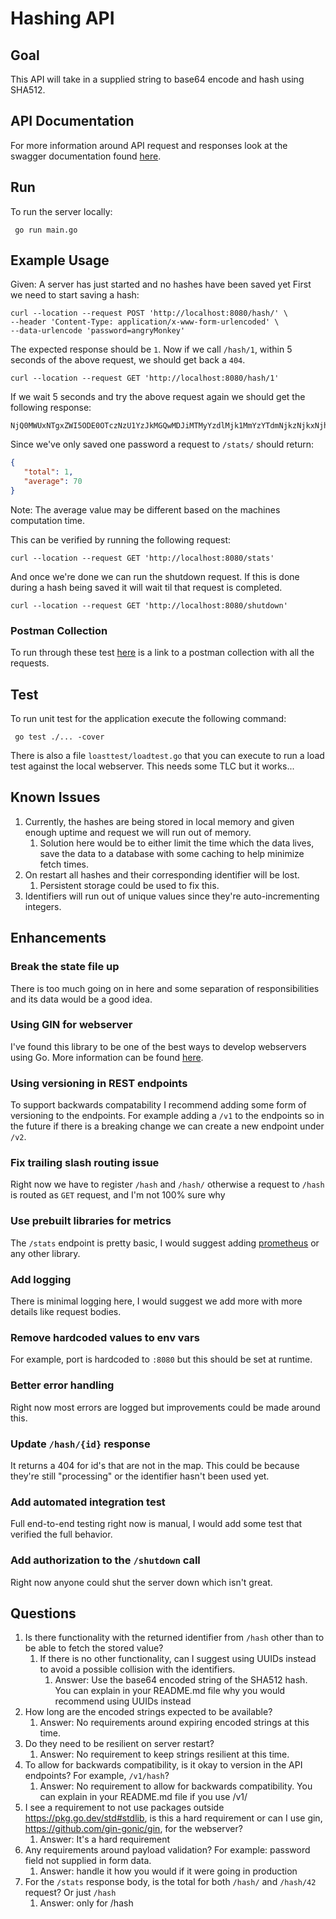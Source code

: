 # Hashing API

## Goal
This API will take in a supplied string to base64 encode and hash using SHA512.

## API Documentation
For more information around API request and responses look at the swagger documentation found [here](https://app.swaggerhub.com/apis/TheTarvis/JumpCloud-Hashing-API/v0.0.1).

## Run
To run the server locally:
```
 go run main.go
```

## Example Usage
Given: A server has just started and no hashes have been saved yet 
First we need to start saving a hash:

```shell
curl --location --request POST 'http://localhost:8080/hash/' \
--header 'Content-Type: application/x-www-form-urlencoded' \
--data-urlencode 'password=angryMonkey'
```
The expected response should be `1`. Now if we call `/hash/1`, within 5 seconds of the above request, we should get back a `404`.
```shell
curl --location --request GET 'http://localhost:8080/hash/1'
```
If we wait 5 seconds and try the above request again we should get the following response:
```shell
NjQ0MWUxNTgxZWI5ODE0OTczNzU1YzJkMGQwMDJiMTMyYzdlMjk1MmYzYTdmNjkzNjkxNjhmOTQxY2Q4NDQ4MTYzZWFmOGM1NzZhMTFiZDEwZTQxZjMzNTRhMDk5ZDJmMjliNjRmNjY0OTQ5Y2Y0MTVkZWVjYmI2MDNlODFmZWQ=
```

Since we've only saved one password a request to `/stats/` should return:
```json
{
   "total": 1,
   "average": 70
}
```
Note: The average value may be different based on the machines computation time. 

This can be verified by running the following request:
```shell
curl --location --request GET 'http://localhost:8080/stats'
```

And once we're done we can run the shutdown request. If this is done during a hash being saved it will wait til that request is completed.
```shell
curl --location --request GET 'http://localhost:8080/shutdown'
```
### Postman Collection
To run through these test [here](https://www.getpostman.com/collections/65e011d60762744a3f87) is a link to a postman collection with all the requests.

## Test
To run unit test for the application execute the following command:
```
 go test ./... -cover
```

There is also a file `loasttest/loadtest.go` that you can execute to run a load test against the local webserver. This needs some TLC but it works...
## Known Issues
1. Currently, the hashes are being stored in local memory and given enough uptime and request we will run out of memory.
   1. Solution here would be to either limit the time which the data lives, save the data to a database with some caching to help minimize fetch times.
2. On restart all hashes and their corresponding identifier will be lost.
   1. Persistent storage could be used to fix this.
3. Identifiers will run out of unique values since they're auto-incrementing integers. 

## Enhancements
### Break the state file up
There is too much going on in here and some separation of responsibilities and its data would be a good idea.
### Using GIN for webserver 
I've found this library to be one of the best ways to develop webservers using Go. More information can be found [here](https://github.com/gin-gonic/gin).
### Using versioning in REST endpoints
To support backwards compatability I recommend adding some form of versioning to the endpoints. For example adding a `/v1` to the endpoints so in the future if there is a breaking change we can create a new endpoint under `/v2`.
### Fix trailing slash routing issue
Right now we have to register `/hash` and `/hash/` otherwise a request to `/hash` is routed as `GET` request, and I'm not 100% sure why
### Use prebuilt libraries for metrics
The `/stats` endpoint is pretty basic, I would suggest adding [prometheus](https://prometheus.io/docs/guides/go-application/) or any other library.
### Add logging
There is minimal logging here, I would suggest we add more with more details like request bodies.
### Remove hardcoded values to env vars
For example, port is hardcoded to `:8080` but this should be set at runtime.
### Better error handling
Right now most errors are logged but improvements could be made around this.
### Update `/hash/{id}` response
It returns a 404 for id's that are not in the map. This could be because they're still "processing" or the identifier hasn't been used yet.
### Add automated integration test
Full end-to-end testing right now is manual, I would add some test that verified the full behavior.
### Add authorization to the `/shutdown` call
Right now anyone could shut the server down which isn't great.


## Questions
1. Is there functionality with the returned identifier from `/hash` other than to be able to fetch the stored value?
   1. If there is no other functionality, can I suggest using UUIDs instead to avoid a possible collision with the identifiers.
      1. Answer: Use the base64 encoded string of the SHA512 hash. You can explain in your README.md file why you would recommend using UUIDs instead
2. How long are the encoded strings expected to be available?
   1. Answer: No requirements around expiring encoded strings at this time.
3. Do they need to be resilient on server restart?
   1. Answer: No requirement to keep strings resilient at this time.
4. To allow for backwards compatibility, is it okay to version in the API endpoints? For example, `/v1/hash`?
   1. Answer: No requirement to allow for backwards compatibility. You can explain in your README.md file if you use /v1/
5. I see a requirement to not use packages outside https://pkg.go.dev/std#stdlib, is this a hard requirement or can I use gin, https://github.com/gin-gonic/gin, for the webserver?
   1. Answer: It's a hard requirement
6. Any requirements around payload validation? For example: password field not supplied in form data.
   1. Answer: handle it how you would if it were going in production
7. For the `/stats` response body, is the total for both `/hash/` and `/hash/42` request? Or just `/hash`
   1. Answer: only for /hash
